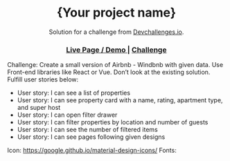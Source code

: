 <!-- Please update value in the {}  -->

<h1 align="center">{Your project name}</h1>

<div align="center">
   Solution for a challenge from  <a href="http://devchallenges.io" target="_blank">Devchallenges.io</a>.
</div>

<div align="center">
  <h3>
    <a href="https://mitmcdan.github.io/WindBnB/">
      Live Page / Demo
    </a>
    <span> | </span>
    <a href="https://devchallenges.io/challenges/3JFYedSOZqAxYuOCNmYD">
      Challenge
    </a>
  </h3>
</div>

<div>
Challenge: Create a small version of Airbnb - Windbnb with given data. Use Front-end libraries like React or Vue. Don’t look at the existing solution. Fulfill user stories below:

<ul>
<li>User story: I can see a list of properties</li>
<li>User story: I can see property card with a name, rating, apartment type, and super host</li>
<li>User story: I can open filter drawer</li>
<li>User story: I can filter properties by location and number of guests</li>
<li>User story: I can see the number of filtered items</li>
<li>User story: I can see pages following given designs</li>
</ul>

Icon: https://google.github.io/material-design-icons/
Fonts: 
</div>